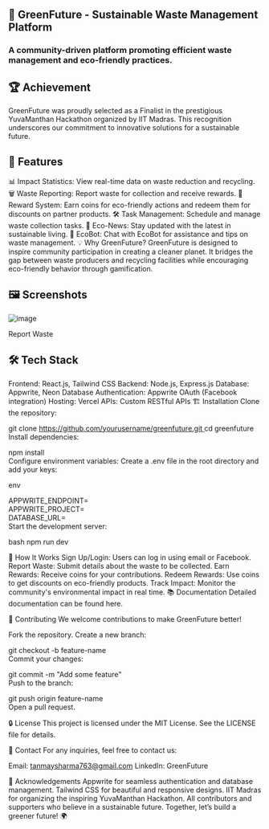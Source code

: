 ## 🌱 GreenFuture - Sustainable Waste Management Platform

### A community-driven platform promoting efficient waste management and eco-friendly practices.

## 🏆 Achievement
GreenFuture was proudly selected as a Finalist in the prestigious YuvaManthan Hackathon organized by IIT Madras. This recognition underscores our commitment to innovative solutions for a sustainable future.

## 🚀 Features
📊 Impact Statistics: View real-time data on waste reduction and recycling.
🗑️ Waste Reporting: Report waste for collection and receive rewards.
🎁 Reward System: Earn coins for eco-friendly actions and redeem them for discounts on partner products.
🛠️ Task Management: Schedule and manage waste collection tasks.
📰 Eco-News: Stay updated with the latest in sustainable living.
🤖 EcoBot: Chat with EcoBot for assistance and tips on waste management.
💡 Why GreenFuture?
GreenFuture is designed to inspire community participation in creating a cleaner planet. It bridges the gap between waste producers and recycling facilities while encouraging eco-friendly behavior through gamification.

## 🖼️ Screenshots
![image](https://github.com/user-attachments/assets/87d5d369-6568-4da5-9a20-15a5ed71e910)


Report Waste

## 🛠️ Tech Stack
Frontend: React.js, Tailwind CSS
Backend: Node.js, Express.js
Database: Appwrite, Neon Database
Authentication: Appwrite OAuth (Facebook integration)
Hosting: Vercel
APIs: Custom RESTful APIs
🏗️ Installation
Clone the repository:


git clone [ https://github.com/yourusername/greenfuture.git ](https://github.com/tanmaydev56/wasteMangementApp.git) 
cd greenfuture  
Install dependencies:


npm install  
Configure environment variables:
Create a .env file in the root directory and add your keys:

env

APPWRITE_ENDPOINT=<your-appwrite-endpoint>  
APPWRITE_PROJECT=<your-project-id>  
DATABASE_URL=<your-database-url>  
Start the development server:

bash
npm run dev  

🌟 How It Works
Sign Up/Login: Users can log in using email or Facebook.
Report Waste: Submit details about the waste to be collected.
Earn Rewards: Receive coins for your contributions.
Redeem Rewards: Use coins to get discounts on eco-friendly products.
Track Impact: Monitor the community's environmental impact in real time.
📚 Documentation
Detailed documentation can be found here.

🤝 Contributing
We welcome contributions to make GreenFuture better!

Fork the repository.
Create a new branch:


git checkout -b feature-name  
Commit your changes:


git commit -m "Add some feature"  
Push to the branch:


git push origin feature-name  
Open a pull request.

🔒 License
This project is licensed under the MIT License. See the LICENSE file for details.

📧 Contact
For any inquiries, feel free to contact us:

Email: tanmaysharma763@gmail.com
LinkedIn: GreenFuture

🙌 Acknowledgements
Appwrite for seamless authentication and database management.
Tailwind CSS for beautiful and responsive designs.
IIT Madras for organizing the inspiring YuvaManthan Hackathon.
All contributors and supporters who believe in a sustainable future.
Together, let’s build a greener future! 🌍
